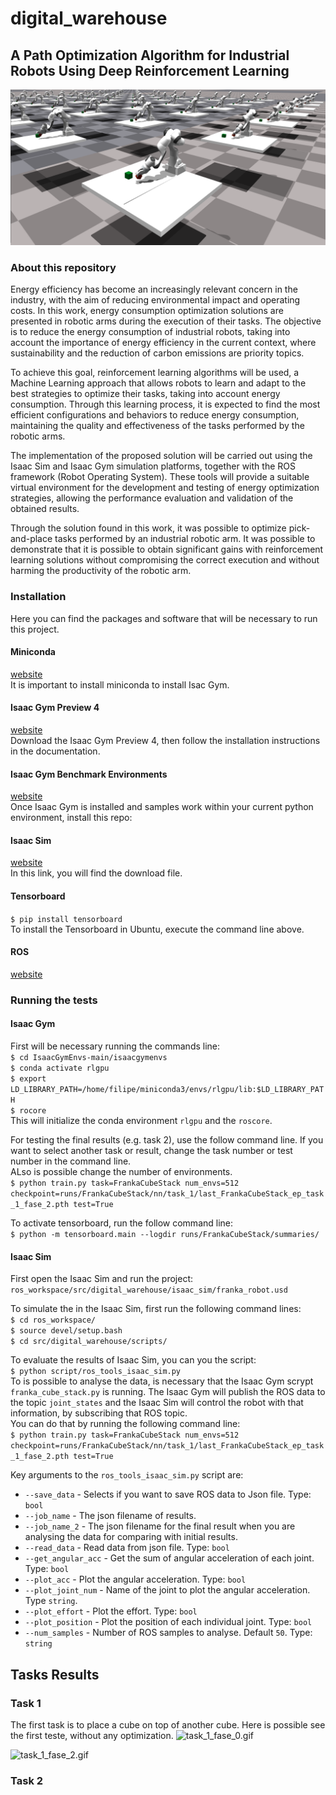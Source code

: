 # digital_warehouse
## A Path Optimization Algorithm for Industrial Robots Using Deep Reinforcement Learning
![Warehouse_image.png](Images%2FWarehouse_image.png)
### About this repository
Energy efficiency has become an increasingly relevant concern in the industry, with the aim of reducing environmental 
impact and operating costs. In this work, energy consumption optimization solutions are presented in robotic arms 
during the execution of their tasks. The objective is to reduce the energy consumption of industrial robots, taking 
into account the importance of energy efficiency in the current context, where sustainability and the reduction of 
carbon emissions are priority topics.

To achieve this goal, reinforcement learning algorithms will be used, a Machine Learning approach that allows robots 
to learn and adapt to the best strategies to optimize their tasks, taking into account energy consumption. 
Through this learning process, it is expected to find the most efficient configurations and behaviors to reduce energy 
consumption, maintaining the quality and effectiveness of the tasks performed by the robotic arms.

The implementation of the proposed solution will be carried out using the Isaac Sim and Isaac Gym simulation platforms, 
together with the ROS framework (Robot Operating System). These tools will provide a suitable virtual environment for 
the development and testing of energy optimization strategies, allowing the performance evaluation and validation of
the obtained results.

Through the solution found in this work, it was possible to optimize pick-and-place tasks performed by an industrial 
robotic arm. It was possible to demonstrate that it is possible to obtain significant gains with 
reinforcement learning solutions without compromising the correct execution and without harming the productivity of 
the robotic arm.

### Installation
Here you can find the packages and software that will be necessary to run this project.
#### Miniconda
[website](https://docs.conda.io/en/latest/miniconda_hashes.html)\
It is important to install miniconda to install Isac Gym.

#### Isaac Gym Preview 4
[website](https://developer.nvidia.com/isaac-gym)\
Download the Isaac Gym Preview 4, then follow the installation instructions in the documentation. 

#### Isaac Gym Benchmark Environments
[website](https://github.com/NVIDIA-Omniverse/IsaacGymEnvs)\
Once Isaac Gym is installed and samples work within your current python environment, install this repo:


#### Isaac Sim
[website](https://developer.nvidia.com/isaac-sim/download)\
In this link, you will find the download file.

#### Tensorboard
`$ pip install tensorboard`\
To install the Tensorboard in Ubuntu, execute the command line above.

#### ROS
[website](http://wiki.ros.org/Installation/Ubuntu)

### Running the tests

#### Isaac Gym
First will be necessary running the commands line:\
`$ cd IsaacGymEnvs-main/isaacgymenvs`\
`$ conda activate rlgpu`\
`$ export LD_LIBRARY_PATH=/home/filipe/miniconda3/envs/rlgpu/lib:$LD_LIBRARY_PATH`\
`$ rocore`\
This will initialize the conda environment `rlgpu` and the `roscore`. 

For testing the final results (e.g. task 2), use the follow command line. If you want to select another 
task or result, change the task number or test number in the command line.\
ALso is possible change the number of environments.\
`$ python train.py task=FrankaCubeStack num_envs=512 
checkpoint=runs/FrankaCubeStack/nn/task_1/last_FrankaCubeStack_ep_task_1_fase_2.pth test=True`

To activate tensorboard, run the follow command line:\
`$ python -m tensorboard.main --logdir runs/FrankaCubeStack/summaries/`

#### Isaac Sim
First open the Isaac Sim and run the project:\
`ros_workspace/src/digital_warehouse/isaac_sim/franka_robot.usd`

To simulate the in the Isaac Sim, first run the following command lines:\
`$ cd ros_workspace/`\
`$ source devel/setup.bash`\
`$ cd src/digital_warehouse/scripts/`

To evaluate the results of Isaac Sim, you can you the script:\
`$ python script/ros_tools_isaac_sim.py`\
To is possible to analyse the data, is necessary that the Isaac Gym scrypt `franka_cube_stack.py` is running. 
The Isaac Gym will publish the ROS data to the topic `joint_states` and the Isaac Sim will control the robot with 
that information, by subscribing that ROS topic.\
You can do that by running the following command line:\
`$ python train.py task=FrankaCubeStack num_envs=512 
checkpoint=runs/FrankaCubeStack/nn/task_1/last_FrankaCubeStack_ep_task_1_fase_2.pth test=True`

Key arguments to the `ros_tools_isaac_sim.py` script are:
* `--save_data` - Selects if you want to save ROS data to Json file. Type: `bool`
* `--job_name` - The json filename of results.
* `--job_name_2` - The json filename for the final result when you are analysing the data for comparing with 
initial results.
* `--read_data` - Read data from json file. Type: `bool`
* `--get_angular_acc` - Get the sum of angular acceleration of each joint. Type: `bool`
* `--plot_acc` - Plot the angular acceleration. Type: `bool`
* `--plot_joint_num` - Name of the joint to plot the angular acceleration. Type `string`.
* `--plot_effort` - Plot the effort. Type: `bool`
* `--plot_position` - Plot the position of each individual joint. Type: `bool`
* `--num_samples` - Number of ROS samples to analyse. Default `50`. Type: `string` 

## Tasks Results
### Task 1
The first task is to place a cube on top of another cube.
Here is possible see the first teste, without any optimization.
![task_1_fase_0.gif](Images%2Ftask_1_fase_0.gif)



![task_1_fase_2.gif](Images%2Ftask_1_fase_2.gif)


### Task 2


